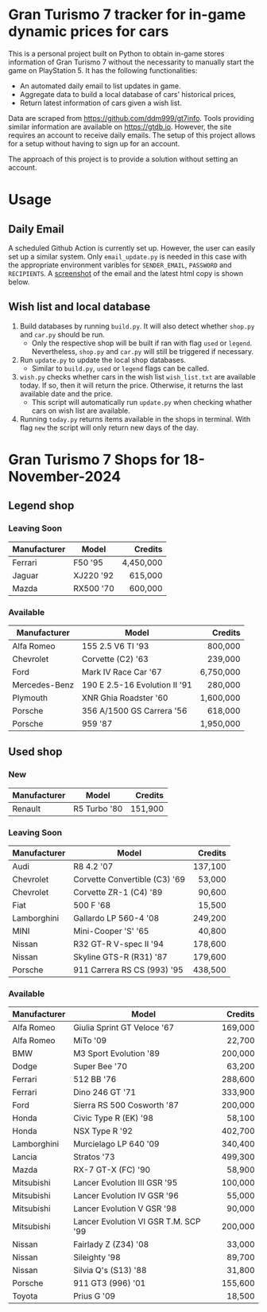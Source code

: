 # Gran Turismo 7 tracker for in-game dynamic prices for cars

This is a personal project built on Python to obtain in-game stores information of Gran Turismo 7 without the necessarity to manually start the game on PlayStation 5. It has the following functionalities:

- An automated daily email to list updates in game.
- Aggregate data to build a local database of cars' historical prices,
- Return latest information of cars given a wish list.

Data are scraped from https://github.com/ddm999/gt7info. Tools providing similar information are available on https://gtdb.io. However, the site requires an account to receive daily emails. The setup of this project allows for a setup without having to sign up for an account.

The approach of this project is to provide a solution without setting an account.

# Usage

## Daily Email

A scheduled Github Action is currently set up. However, the user can easily set up a similar system. Only `email_update.py` is needed in this case with the appropriate environment varibles for `SENDER_EMAIL`, `PASSWORD` and `RECIPIENTS`. A [screenshot](https://raw.githubusercontent.com/marcohoucheng/Gran-Turismo-7-Price-Tracker/main/data/email_screenshot.png) of the email and the latest html copy is shown below.

## Wish list and local database

1. Build databases by running `build.py`. It will also detect whether `shop.py` and `car.py` should be run.
    - Only the respective shop will be built if ran with flag `used` or `legend`. Nevertheless, `shop.py` and `car.py` will still be triggered if necessary.
2. Run `update.py` to update the local shop databases.
    - Similar to `build.py`, `used` or `legend` flags can be called.
3. `wish.py` checks whether cars in the wish list `wish_list.txt` are available today. If so, then it will return the price. Otherwise, it returns the last available date and the price.
    - This script will automatically run `update.py` when checking whather cars on wish list are available.
4. Running `today.py` returns items available in the shops in terminal. With flag `new` the script will only return new days of the day.


# Gran Turismo 7 Shops for 18-November-2024



## Legend shop

### Leaving Soon
 | Manufacturer | Model | Credits |
 | --- | --- | --: |
|Ferrari|F50 '95|4,450,000|
|Jaguar|XJ220 '92|615,000|
|Mazda|RX500 '70|600,000|

### Available
 | Manufacturer | Model | Credits |
 | --- | --- | --: |
|Alfa Romeo|155 2.5 V6 TI '93|800,000|
|Chevrolet|Corvette (C2) '63|239,000|
|Ford|Mark IV Race Car '67|6,750,000|
|Mercedes-Benz|190 E 2.5-16 Evolution II '91|280,000|
|Plymouth|XNR Ghia Roadster '60|1,600,000|
|Porsche|356 A/1500 GS Carrera '56|618,000|
|Porsche|959 '87|1,950,000|


## Used shop

### New
 | Manufacturer | Model | Credits |
 | --- | --- | --: |
|Renault|R5 Turbo '80|151,900|

### Leaving Soon
 | Manufacturer | Model | Credits |
 | --- | --- | --: |
|Audi|R8 4.2 '07|137,100|
|Chevrolet|Corvette Convertible (C3) '69|53,000|
|Chevrolet|Corvette ZR-1 (C4) '89|90,600|
|Fiat|500 F '68|15,500|
|Lamborghini|Gallardo LP 560-4 '08|249,200|
|MINI|Mini-Cooper 'S' '65|40,800|
|Nissan|R32 GT-R V-spec II '94|178,600|
|Nissan|Skyline GTS-R (R31) '87|179,600|
|Porsche|911 Carrera RS CS (993) '95|438,500|

### Available
 | Manufacturer | Model | Credits |
 | --- | --- | --: |
|Alfa Romeo|Giulia Sprint GT Veloce '67|169,000|
|Alfa Romeo|MiTo '09|22,700|
|BMW|M3 Sport Evolution '89|200,000|
|Dodge|Super Bee '70|63,200|
|Ferrari|512 BB '76|288,600|
|Ferrari|Dino 246 GT '71|333,900|
|Ford|Sierra RS 500 Cosworth '87|200,000|
|Honda|Civic Type R (EK) '98|58,100|
|Honda|NSX Type R '92|402,700|
|Lamborghini|Murcielago LP 640 '09|340,400|
|Lancia|Stratos '73|499,300|
|Mazda|RX-7 GT-X (FC) '90|58,900|
|Mitsubishi|Lancer Evolution III GSR '95|100,000|
|Mitsubishi|Lancer Evolution IV GSR '96|55,000|
|Mitsubishi|Lancer Evolution V GSR '98|90,000|
|Mitsubishi|Lancer Evolution VI GSR T.M. SCP '99|200,000|
|Nissan|Fairlady Z (Z34) '08|33,000|
|Nissan|Sileighty '98|89,700|
|Nissan|Silvia Q's (S13) '88|31,800|
|Porsche|911 GT3 (996) '01|155,600|
|Toyota|Prius G '09|18,500|

